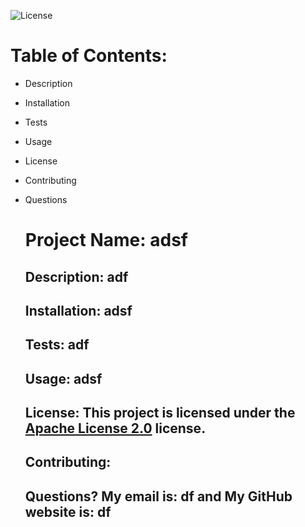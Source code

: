 
  ![License](https://img.shields.io/badge/License-Apache%202.0-blue.svg) 

# Table of Contents: 
- Description
- Installation
- Tests
- Usage
- License
- Contributing
- Questions


  # Project Name: adsf
  ## Description: adf
  ## Installation: adsf
  ## Tests: adf
  ## Usage: adsf
  ## License: This project is licensed under the [Apache License 2.0](https://opensource.org/licenses/Apache-2.0) license. 
  ## Contributing: 
  ## Questions? My email is: df and My GitHub website is: df


